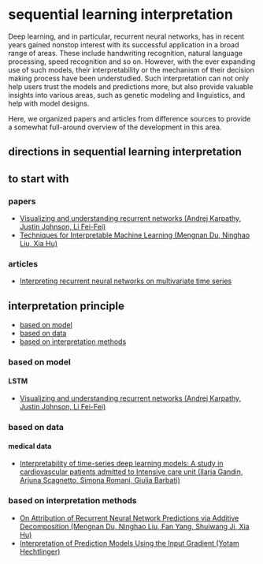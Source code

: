 # sequential learning interpretation
Deep learning, and in particular, recurrent neural networks, has in recent years gained nonstop interest with its successful application in a broad range of areas. These include handwriting recognition, natural language processing, speed recognition and so on. However, with the ever expanding use of such models, their interpretability or the mechanism of their decision making process have been understudied. Such interpretation can not only help users trust the models and predictions more, but also provide valuable insights into various areas, such as genetic modeling and linguistics, and help with model designs.

Here, we organized papers and articles from difference sources to provide a somewhat full-around overview of the development in this area.

## directions in sequential learning interpretation


## to start with
### papers
- [Visualizing and understanding recurrent networks (Andrej Karpathy, Justin Johnson, Li Fei-Fei)](https://arxiv.org/pdf/1506.02078.pdf?ref=https://codemonkey.link)
- [Techniques for Interpretable Machine Learning (Mengnan Du, Ninghao Liu, Xia Hu)](https://arxiv.org/pdf/1808.00033.pdf)


### articles
- [Interpreting recurrent neural networks on multivariate time series](https://towardsdatascience.com/interpreting-recurrent-neural-networks-on-multivariate-time-series-ebec0edb8f5a)


## interpretation principle
- [based on model](#based-on-model)
- [based on data](#based-on-data)
- [based on interpretation methods](#based-on-interpretation-methods)



### based on model
#### LSTM
- [Visualizing and understanding recurrent networks (Andrej Karpathy, Justin Johnson, Li Fei-Fei)](https://arxiv.org/pdf/1506.02078.pdf?ref=https://codemonkey.link)


### based on data
#### medical data
- [Interpretability of time-series deep learning models: A study in cardiovascular patients admitted to Intensive care unit (Ilaria Gandin, Arjuna Scagnetto, Simona Romani, Giulia Barbati)](https://www.sciencedirect.com/science/article/pii/S1532046421002057)


### based on interpretation methods
- [On Attribution of Recurrent Neural Network Predictions via Additive Decomposition (Mengnan Du, Ninghao Liu, Fan Yang, Shuiwang Ji, Xia Hu)](https://arxiv.org/pdf/1903.11245.pdf)
- [Interpretation of Prediction Models Using the Input Gradient (Yotam Hechtlinger)](https://arxiv.org/pdf/1611.07634.pdf?ref=https://githubhelp.com)



